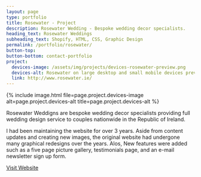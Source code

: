 ```yaml
---
layout: page
type: portfolio
title: Rosewater - Project
description: Rosewater Wedding - Bespoke wedding decor specialists.
heading_text: Rosewater Weddings
subheading_text: Shopify, HTML, CSS, Graphic Design
permalink: /portfolio/rosewater/
button-top:
button-bottom: contact-portfolio
project:
  devices-image: /assets/img/projects/devices-rosewater-preview.png
  devices-alt: Rosewater on large desktop and small mobile devices preview
  link: http://www.rosewater.ie/
---
```


{% include image.html file=page.project.devices-image alt=page.project.devices-alt title=page.project.devices-alt %}

Rosewater Weddigns are bespoke wedding decor specialists providing full wedding design service to couples nationwide in the Republic of Ireland.

I had been maintaining the website for over 3 years. Aside from content updates and creating new images, the original website had undergone many graphical redesigns over the years. Alos, New features were added such as a five page picture gallery, testimonials page, and an e-mail newsletter sign up form.

<div class="button-visit-website">
  <a href="{{ page.project.link }}" target="_blank" title="External link - visit {{ page.project.link }}">Visit Website <i class="fa fa-external-link"></i></a>
</div>
